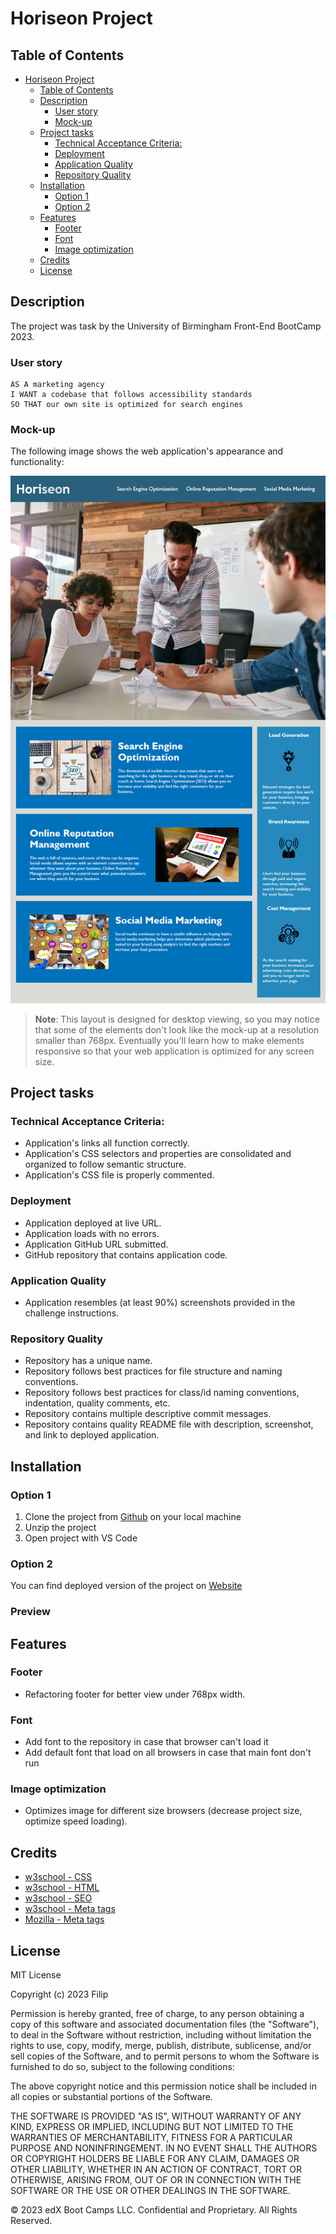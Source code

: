 # Horiseon Project

## Table of Contents

- [Horiseon Project](#horiseon-project)
  - [Table of Contents](#table-of-contents)
  - [Description](#description)
    - [User story](#user-story)
    - [Mock-up](#mock-up)
  - [Project tasks](#project-tasks)
    - [Technical Acceptance Criteria:](#technical-acceptance-criteria)
    - [Deployment](#deployment)
    - [Application Quality](#application-quality)
    - [Repository Quality](#repository-quality)
  - [Installation](#installation)
    - [Option 1](#option-1)
    - [Option 2](#option-2)
  - [Features](#features)
    - [Footer](#footer)
    - [Font](#font)
    - [Image optimization](#image-optimization)
  - [Credits](#credits)
  - [License](#license)

## Description

The project was task by the University of Birmingham Front-End BootCamp 2023.

### User story

```
AS A marketing agency
I WANT a codebase that follows accessibility standards
SO THAT our own site is optimized for search engines
```

### Mock-up

The following image shows the web application's appearance and functionality:

![The Horiseon webpage includes a navigation bar, a header image, and cards with text and images at the bottom of the page.](images/../assets/images/mock-up/01-html-css-git-challenge-demo.png)

> **Note**: This layout is designed for desktop viewing, so you may notice that some of the elements don't look like the mock-up at a resolution smaller than 768px. Eventually you'll learn how to make elements responsive so that your web application is optimized for any screen size.

## Project tasks

### Technical Acceptance Criteria:

- Application's links all function correctly.
- Application's CSS selectors and properties are consolidated and organized to follow semantic structure.
- Application's CSS file is properly commented.

### Deployment

- Application deployed at live URL.
- Application loads with no errors.
- Application GitHub URL submitted.
- GitHub repository that contains application code.

### Application Quality

- Application resembles (at least 90%) screenshots provided in the challenge instructions.

### Repository Quality

- Repository has a unique name.
- Repository follows best practices for file structure and naming conventions.
- Repository follows best practices for class/id naming conventions, indentation, quality comments, etc.
- Repository contains multiple descriptive commit messages.
- Repository contains quality README file with description, screenshot, and link to deployed application.

## Installation

### Option 1

1. Clone the project from [Github](https://github.com/FilipPaskalev/horiseon.git) on your local machine
2. Unzip the project
3. Open project with VS Code

### Option 2

You can find deployed version of the project on [Website](https://filippaskalev.github.io/horiseon/)

### Preview

## Features

### Footer

- Refactoring footer for better view under 768px width.

### Font

- Add font to the repository in case that browser can't load it
- Add default font that load on all browsers in case that main font don't run

### Image optimization

- Optimizes image for different size browsers (decrease project size, optimize speed loading).

<!-- ## Badges -->

<!-- #### Extra mile -->

<!-- ## Contributing -->

<!-- ## Tests -->

## Credits

- [w3school - CSS](https://www.w3schools.com/css)
- [w3school - HTML](https://www.w3schools.com/html)
- [w3school - SEO](https://developers.google.com/search/docs/crawling-indexing/special-tags)
- [w3school - Meta tags](https://www.w3schools.com/tags/tag_meta.asp)
- [Mozilla - Meta tags](https://developer.mozilla.org/en-US/docs/Web/HTML/Element/meta)

## License

MIT License

Copyright (c) 2023 Filip

Permission is hereby granted, free of charge, to any person obtaining a copy
of this software and associated documentation files (the "Software"), to deal
in the Software without restriction, including without limitation the rights
to use, copy, modify, merge, publish, distribute, sublicense, and/or sell
copies of the Software, and to permit persons to whom the Software is
furnished to do so, subject to the following conditions:

The above copyright notice and this permission notice shall be included in all
copies or substantial portions of the Software.

THE SOFTWARE IS PROVIDED "AS IS", WITHOUT WARRANTY OF ANY KIND, EXPRESS OR
IMPLIED, INCLUDING BUT NOT LIMITED TO THE WARRANTIES OF MERCHANTABILITY,
FITNESS FOR A PARTICULAR PURPOSE AND NONINFRINGEMENT. IN NO EVENT SHALL THE
AUTHORS OR COPYRIGHT HOLDERS BE LIABLE FOR ANY CLAIM, DAMAGES OR OTHER
LIABILITY, WHETHER IN AN ACTION OF CONTRACT, TORT OR OTHERWISE, ARISING FROM,
OUT OF OR IN CONNECTION WITH THE SOFTWARE OR THE USE OR OTHER DEALINGS IN THE
SOFTWARE.

© 2023 edX Boot Camps LLC. Confidential and Proprietary. All Rights Reserved.
